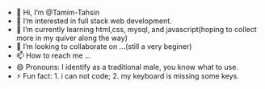 - 👋 Hi, I’m @Tamim-Tahsin
- 👀 I’m interested in full stack web development.
- 🌱 I’m currently learning html,css, mysql, and javascript(hoping to collect more in my quiver along the way)
- 💞️ I’m looking to collaborate on ...(still a very beginer)
- 📫 How to reach me ...
- 😄 Pronouns: I identify as a traditional male, you know what to use.
- ⚡ Fun fact: 1. i can not code; 2. my keyboard is missing some keys.

<!---
Tamim-Tahsin/Tamim-Tahsin is a ✨ special ✨ repository because its `README.md` (this file) appears on your GitHub profile.
You can click the Preview link to take a look at your changes.
--->
